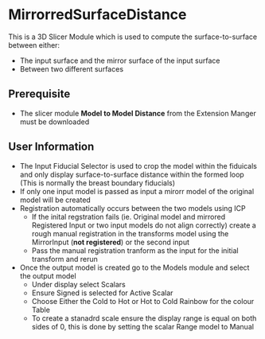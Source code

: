 # MirrorredSurfaceDistance
This is a 3D Slicer Module which is used to compute the surface-to-surface between either:
* The input surface and the mirror surface of the input surface
* Between two different surfaces 

## Prerequisite
* The slicer module **Model to Model Distance** from the Extension Manger must be downloaded 

## User Information 
* The Input Fiducial Selector is used to crop the model within the fiduicals and only display surface-to-surface distance within the formed loop (This is normally the breast boundary fiducials) 
* If only one input model is passed as input a mirorr model of the original model will be created
* Registration automatically occurs between the two models using ICP
  * If the inital regstration fails (ie. Original model and mirrored Registered Input or two input models do not align correctly) create a rough manual registration in the transforms model using the MirrorInput (**not registered**) or the second input 
  * Pass the manual registration tranform as the input for the initial transform and rerun
* Once the output model is created go to the Models module and select the output model 
  * Under display select Scalars 
  * Ensure Signed is selected for Active Scalar
  * Choose Either the Cold to Hot or Hot to Cold Rainbow for the colour Table
  * To create a stanadrd scale ensure the display range is equal on both sides of 0, this is done by setting the scalar Range model to Manual 
